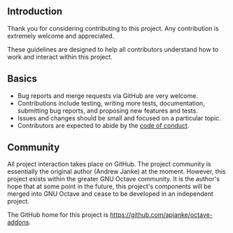 Introduction
------------

Thank you for considering contributing to this project. Any contribution
is extremely welcome and appreciated.

These guidelines are designed to help all contributors understand how to
work and interact within this project.

Basics
------

* Bug reports and merge requests via GitHub are very welcome.
* Contributions include testing, writing more tests, documentation,
  submitting bug reports, and proposing new features and tests.
* Issues and changes should be small and focused on a particular topic.
* Contributors are expected to abide by the
  [code of conduct](CODE_OF_CONDUCT.md).

Community
---------

All project interaction takes place on GitHub. The project community is
essentially the original author (Andrew Janke) at the moment. However, this project exists within the greater GNU Octave community. It is the author's hope
that at some point in the future, this project's components will be merged into GNU
Octave and cease to be developed in an independent project.

The GitHub home for this project is https://github.com/apjanke/octave-addons.